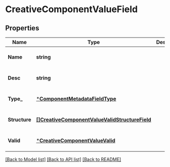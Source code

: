 # CreativeComponentValueField

## Properties
Name | Type | Description | Notes
------------ | ------------- | ------------- | -------------
**Name** | **string** |  | [optional] [default to null]
**Desc** | **string** |  | [optional] [default to null]
**Type_** | [***ComponentMetadataFieldType**](ComponentMetadataFieldType.md) |  | [optional] [default to null]
**Structure** | [**[]CreativeComponentValueValidStructureField**](creative_component_value_valid_structure_field.md) |  | [optional] [default to null]
**Valid** | [***CreativeComponentValueValid**](creative_component_value_valid.md) |  | [optional] [default to null]

[[Back to Model list]](../README.md#documentation-for-models) [[Back to API list]](../README.md#documentation-for-api-endpoints) [[Back to README]](../README.md)


